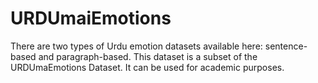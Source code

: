 # URDUmaiEmotions
There are two types of Urdu emotion datasets available here: sentence-based and paragraph-based. This dataset is a subset of the URDUmaEmotions Dataset. It can be used for academic purposes.
